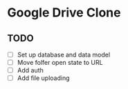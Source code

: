 # Google Drive Clone

## TODO

- [ ] Set up database and data model
- [ ] Move folfer open state to URL
- [ ] Add auth
- [ ] Add file uploading
